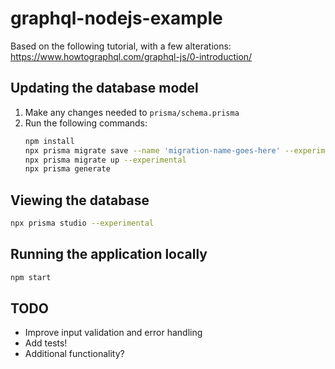 # graphql-nodejs-example

Based on the following tutorial, with a few alterations: https://www.howtographql.com/graphql-js/0-introduction/

## Updating the database model

1. Make any changes needed to `prisma/schema.prisma`
2. Run the following commands:
   ```bash
   npm install
   npx prisma migrate save --name 'migration-name-goes-here' --experimental
   npx prisma migrate up --experimental
   npx prisma generate
   ```

## Viewing the database

```bash
npx prisma studio --experimental
```

## Running the application locally

```bash
npm start
```

## TODO

- Improve input validation and error handling
- Add tests!
- Additional functionality?
